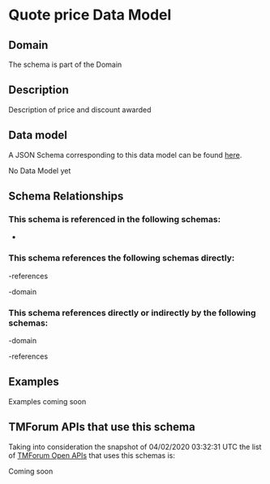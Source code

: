 # Quote price Data Model

## Domain

The  schema is part of the  Domain

## Description

Description of price and discount awarded

## Data model

A JSON Schema corresponding to this data model can be found
[here](https://github.com/tmforum-rand/schemas/blob/candidates/Customer/QuotePrice.schema.json).

No Data Model yet

## Schema Relationships

### This schema is referenced in the following schemas:

-

### This schema references the following schemas directly:

-references

-domain

### This schema references directly or indirectly by the following schemas:

-domain

-references



## Examples

Examples coming soon

## TMForum APIs that use this schema

Taking into consideration the snapshot of 04/02/2020 03:32:31 UTC the list of [TMForum Open APIs](https://www.tmforum.org/open-apis/) that uses this schemas is:

Coming soon